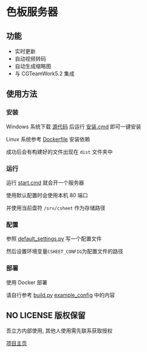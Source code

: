 # 色板服务器

## 功能

- 实时更新
- 自动视频转码
- 自动生成缩略图
- 与 CGTeamWork5.2 集成

## 使用方法

### 安装

Windows 系统下载 [源代码] 后运行 [安装.cmd](./安装.cmd) 即可一键安装

Linux 系统参考 [Dockerfile](./Dockerfile) 安装依赖

成功后会有构建好的文件出现在 `dist` 文件夹中

### 运行

运行 [start.cmd](./start.cmd) 就会开一个服务器

使用默认配置时会使用本机 80 端口

并使用当前盘符 `/srv/csheet` 作为存储路径

### 配置

参照 [default_settings.py](./backend/csheet/default_settings.py) 写一个配置文件

然后设置环境变量`CSHEET_CONFIG`为配置文件的路径

### 部署

使用 Docker 部署

请自行参考 [build.py](./build.py) [example_config](./example_config) 中的内容

## NO LICENSE 版权保留

吾立方内部使用, 其他人使用需先联系获取授权

[项目主页](https://github.com/WuLiFang/csheet)

[源代码]: ./archive/master.zip
